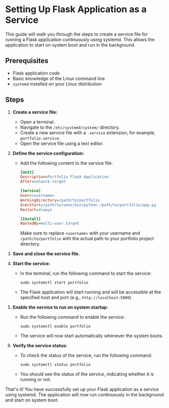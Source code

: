 # Setting Up Flask Application as a Service

This guide will walk you through the steps to create a service file for running a Flask application continuously using systemd. This allows the application to start on system boot and run in the background.

## Prerequisites

- Flask application code
- Basic knowledge of the Linux command line
- `systemd` installed on your Linux distribution

## Steps

1. **Create a service file:**

   - Open a terminal.
   - Navigate to the `/etc/systemd/system/` directory.
   - Create a new service file with a `.service` extension, for example, `portfolio.service`.
   - Open the service file using a text editor.

2. **Define the service configuration:**

   - Add the following content to the service file:

     ```ini
     [Unit]
     Description=Portfolio Flask Application
     After=network.target

     [Service]
     User=<username>
     WorkingDirectory=/path/to/portfolio
     ExecStart=/path/to/venv/bin/python /path/to/portfolio/app.py
     Restart=always

     [Install]
     WantedBy=multi-user.target
     ```

     Make sure to replace `<username>` with your username and `/path/to/portfolio` with the actual path to your portfolio project directory.

3. **Save and close the service file.**

4. **Start the service:**

   - In the terminal, run the following command to start the service:

     ```shell
     sudo systemctl start portfolio
     ```

   - The Flask application will start running and will be accessible at the specified host and port (e.g., `http://localhost:5000`).

5. **Enable the service to run on system startup:**

   - Run the following command to enable the service:

     ```shell
     sudo systemctl enable portfolio
     ```

   - The service will now start automatically whenever the system boots.

6. **Verify the service status:**

   - To check the status of the service, run the following command:

     ```shell
     sudo systemctl status portfolio
     ```

   - You should see the status of the service, indicating whether it is running or not.

That's it! You have successfully set up your Flask application as a service using systemd. The application will now run continuously in the background and start on system boot.
